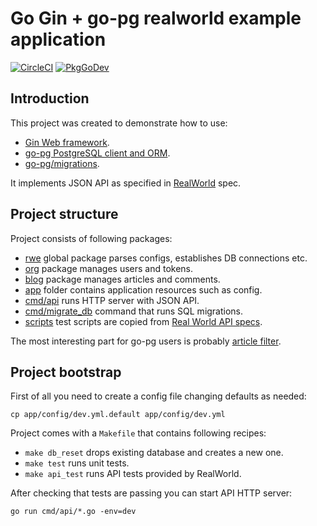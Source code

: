 # Go Gin + go-pg realworld example application

[![CircleCI](https://circleci.com/gh/uptrace/go-realworld-example-app.svg?style=svg)](https://circleci.com/gh/uptrace/go-realworld-example-app)
[![PkgGoDev](https://pkg.go.dev/badge/github.com/uptrace/go-realworld-example-app)](https://pkg.go.dev/github.com/uptrace/go-realworld-example-app)

## Introduction

This project was created to demonstrate how to use:

- [Gin Web framework](https://github.com/gin-gonic/gin).
- [go-pg PostgreSQL client and ORM](https://github.com/go-pg/pg).
- [go-pg/migrations](https://github.com/go-pg/migrations).

It implements JSON API as specified in [RealWorld](https://github.com/gothinkster/realworld) spec.

## Project structure

Project consists of following packages:

- [rwe](rwe) global package parses configs, establishes DB connections etc.
- [org](org) package manages users and tokens.
- [blog](blog) package manages articles and comments.
- [app](app) folder contains application resources such as config.
- [cmd/api](cmd/api) runs HTTP server with JSON API.
- [cmd/migrate_db](cmd/migrate_db) command that runs SQL migrations.
- [scripts](scripts) test scripts are copied from [Real World API specs](https://github.com/gothinkster/realworld/tree/master/api).

The most interesting part for go-pg users is probably [article filter](blog/article_filter.go).

## Project bootstrap

First of all you need to create a config file changing defaults as needed:

```
cp app/config/dev.yml.default app/config/dev.yml
```

Project comes with a `Makefile` that contains following recipes:

- `make db_reset` drops existing database and creates a new one.
- `make test` runs unit tests.
- `make api_test` runs API tests provided by RealWorld.

After checking that tests are passing you can start API HTTP server:

```shell
go run cmd/api/*.go -env=dev
```
